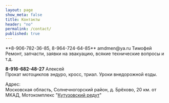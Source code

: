 ```yaml
---
layout: page
show_meta: false
title: Контакты
header: "no"
permalink: /contact/
published: true
---
```


<div markdown="1">
**8-906-782-36-85, 8-964-724-64-85** amdmen@ya.ru Тимофей  
Ремонт, запчасти, заявки на эвакуацию, всякие технические вопросы и т.д.

**8-916-682-48-27** Алексей  
Прокат мотоциклов эндуро, кросс, триал. Уроки внедорожной езды.

Адрес:  
Московская область, Солнечногорский район, д. Брёхово, 20 км. от МКАД, Мотокомплекс "<a href="http://motokutuzov.ru">Кутузовский редут</a>"
</div>
<script type="text/javascript" charset="utf-8" src="https://api-maps.yandex.ru/services/constructor/1.0/js/?sid=ZN5vgdEXEPUtkW6yZ5CPpX3ydbTIcg_O&width=600&height=450"></script>

